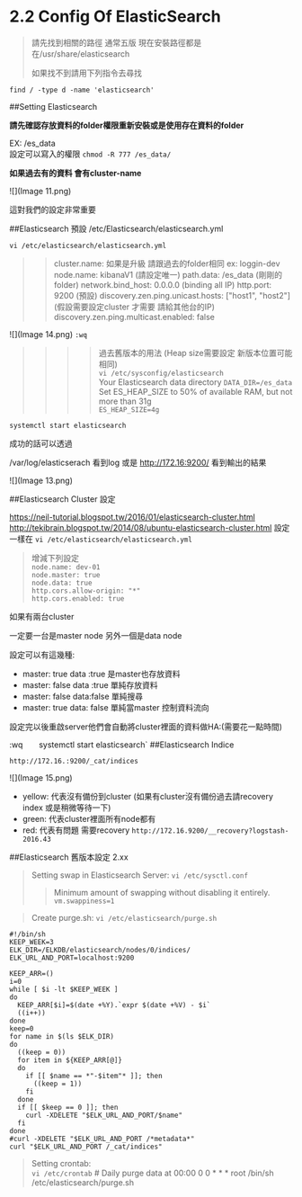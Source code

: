 # 2.2 Config Of ElasticSearch

>請先找到相關的路徑 
>通常五版 現在安裝路徑都是在/usr/share/elasticsearch     
>
>如果找不到請用下列指令去尋找

`find / -type d -name 'elasticsearch'`


##Setting Elasticsearch

**請先確認存放資料的folder權限重新安裝或是使用存在資料的folder** 

EX: /es_data    
設定可以寫入的權限
`chmod -R 777 /es_data/`

**如果過去有的資料 會有cluster-name**

![](Image 11.png)

這對我們的設定非常重要 

##Elasticsearch 預設 /etc/Elasticsearch/elasticsearch.yml



`vi /etc/elasticsearch/elasticsearch.yml`


>> cluster.name: 如果是升級 請跟過去的folder相同 ex: loggin-dev   
>> node.name: kibanaV1  (請設定唯一)
>> path.data: /es_data (剛剛的folder)
>> network.bind_host: 0.0.0.0 (binding all IP)
>> http.port: 9200 (預設)
>> discovery.zen.ping.unicast.hosts: ["host1", "host2"]  (假設需要設定cluster 才需要 請給其他台的IP)
>> discovery.zen.ping.multicast.enabled: false

![](Image 14.png)
`:wq`   



>>>>過去舊版本的用法 (Heap size需要設定 新版本位置可能相同)    
`vi /etc/sysconfig/elasticsearch`   
  Your Elasticsearch data directory
`DATA_DIR=/es_data`   
  Set ES_HEAP_SIZE to 50% of available RAM, but not more than 31g     
`ES_HEAP_SIZE=4g`

`systemctl start elasticsearch`

成功的話可以透過

/var/log/elasticserach 看到log 或是 http://172.16:9200/ 看到輸出的結果

![](Image 13.png)

##Elasticsearch Cluster 設定

https://neil-tutorial.blogspot.tw/2016/01/elasticsearch-cluster.html
http://tekibrain.blogspot.tw/2014/08/ubuntu-elasticsearch-cluster.html
設定一樣在
`vi /etc/elasticsearch/elasticsearch.yml`

>增減下列設定   
`node.name: dev-01`   
`node.master: true`   
`node.data: true`   
`http.cors.allow-origin: "*"`   
`http.cors.enabled: true`   

如果有兩台cluster

一定要一台是master node  另外一個是data node

設定可以有這幾種:

* master: true data :true 是master也存放資料
* master: false data :true 單純存放資料
* master: false data:false 單純搜尋
* master: true data: false 單純當master 控制資料流向


設定完以後重啟server他們會自動將cluster裡面的資料做HA:(需要花一點時間)

:wq`   
`systemctl start elasticsearch`
##Elasticsearch Indice


`http://172.16.:9200/_cat/indices`

![](Image 15.png)

* yellow: 代表沒有備份到cluster (如果有cluster沒有備份過去請recovery index 或是稍微等待一下)
* green: 代表cluster裡面所有node都有
* red: 代表有問題 需要recovery
`http://172.16.9200/__recovery?logstash-2016.43`

##Elasticsearch 舊版本設定 2.xx

>Setting swap in Elasticsearch Server:
`vi /etc/sysctl.conf`
>>Minimum amount of swapping without disabling it entirely.
`vm.swappiness=1`     
    
    
>Create purge.sh:
  `vi /etc/elasticsearch/purge.sh`
  
  
    #!/bin/sh
    KEEP_WEEK=3
    ELK_DIR=/ELKDB/elasticsearch/nodes/0/indices/
    ELK_URL_AND_PORT=localhost:9200

    KEEP_ARR=()
    i=0
    while [ $i -lt $KEEP_WEEK ]
    do
      KEEP_ARR[$i]=$(date +%Y).`expr $(date +%V) - $i`
      ((i++))
    done
    keep=0
    for name in $(ls $ELK_DIR)
    do
      ((keep = 0))
      for item in ${KEEP_ARR[@]}
      do
        if [[ $name == *"-$item"* ]]; then
          ((keep = 1))
        fi
      done 
      if [[ $keep == 0 ]]; then
        curl -XDELETE "$ELK_URL_AND_PORT/$name"
      fi
    done
    #curl -XDELETE "$ELK_URL_AND_PORT /*metadata*"
    curl "$ELK_URL_AND_PORT /_cat/indices"

>Setting crontab:   
`vi /etc/crontab`
    # Daily purge data at 00:00
    0 0 * * * root /bin/sh /etc/elasticsearch/purge.sh



    